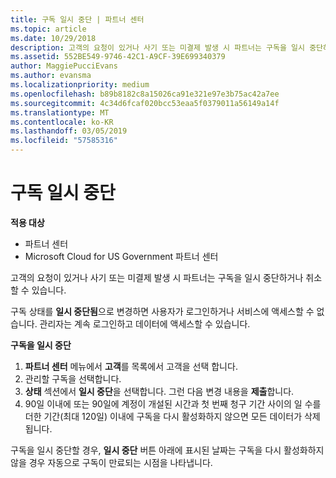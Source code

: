 ```yaml
---
title: 구독 일시 중단 | 파트너 센터
ms.topic: article
ms.date: 10/29/2018
description: 고객의 요청이 있거나 사기 또는 미결제 발생 시 파트너는 구독을 일시 중단하거나 취소할 수 있습니다.
ms.assetid: 552BE549-9746-42C1-A9CF-39E699340379
author: MaggiePucciEvans
ms.author: evansma
ms.localizationpriority: medium
ms.openlocfilehash: b89b8182c8a15026ca91e321e97e3b75ac42a7ee
ms.sourcegitcommit: 4c34d6fcaf020bcc53eaa5f0379011a56149a14f
ms.translationtype: MT
ms.contentlocale: ko-KR
ms.lasthandoff: 03/05/2019
ms.locfileid: "57585316"
---
```

# <a name="suspend-a-subscription"></a>구독 일시 중단

**적용 대상**

-  파트너 센터
-  Microsoft Cloud for US Government 파트너 센터


고객의 요청이 있거나 사기 또는 미결제 발생 시 파트너는 구독을 일시 중단하거나 취소할 수 있습니다.

구독 상태를 **일시 중단됨**으로 변경하면 사용자가 로그인하거나 서비스에 액세스할 수 없습니다. 관리자는 계속 로그인하고 데이터에 액세스할 수 있습니다.

**구독을 일시 중단**

1.  **파트너 센터** 메뉴에서 **고객**를 목록에서 고객을 선택 합니다.
2.  관리할 구독을 선택합니다.
3.  **상태** 섹션에서 **일시 중단**을 선택합니다. 그런 다음 변경 내용을 **제출**합니다.
4.  90일 이내에 또는 90일에 계정이 개설된 시간과 첫 번째 청구 기간 사이의 일 수를 더한 기간(최대 120일) 이내에 구독을 다시 활성화하지 않으면 모든 데이터가 삭제됩니다.

구독을 일시 중단할 경우, **일시 중단** 버튼 아래에 표시된 날짜는 구독을 다시 활성화하지 않을 경우 자동으로 구독이 만료되는 시점을 나타냅니다. 
